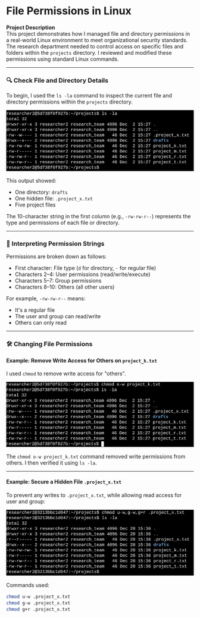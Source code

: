 # File Permissions in Linux

**Project Description**  
This project demonstrates how I managed file and directory permissions in a real-world Linux environment to meet organizational security standards. The research department needed to control access on specific files and folders within the `projects` directory. I reviewed and modified these permissions using standard Linux commands.

---

### 🔍 Check File and Directory Details

To begin, I used the `ls -la` command to inspect the current file and directory permissions within the `projects` directory.

![ls -la output](https://raw.githubusercontent.com/eldoktor1/-File-Permissions-in-Linux-/main/file_permissions_images/permissions_page_1_img_1.png)

This output showed:
- One directory: `drafts`
- One hidden file: `.project_x.txt`
- Five project files

The 10-character string in the first column (e.g., `-rw-rw-r--`) represents the type and permissions of each file or directory.

---

### 🔡 Interpreting Permission Strings

Permissions are broken down as follows:
- First character: File type (`d` for directory, `-` for regular file)
- Characters 2–4: User permissions (read/write/execute)
- Characters 5–7: Group permissions
- Characters 8–10: Others (all other users)

For example, `-rw-rw-r--` means:
- It's a regular file
- The user and group can read/write
- Others can only read

---

### 🛠️ Changing File Permissions

#### Example: Remove Write Access for Others on `project_k.txt`

I used `chmod` to remove write access for "others".

![chmod on project_k.txt](https://raw.githubusercontent.com/eldoktor1/-File-Permissions-in-Linux-/main/file_permissions_images/permissions_page_2_img_1.png)

The `chmod o-w project_k.txt` command removed write permissions from others. I then verified it using `ls -la`.

---

#### Example: Secure a Hidden File `.project_x.txt`

To prevent any writes to `.project_x.txt`, while allowing read access for user and group:

![chmod on hidden file](https://raw.githubusercontent.com/eldoktor1/-File-Permissions-in-Linux-/main/file_permissions_images/permissions_page_3_img_1.png)

Commands used:
```bash
chmod u-w .project_x.txt
chmod g-w .project_x.txt
chmod g+r .project_x.txt
